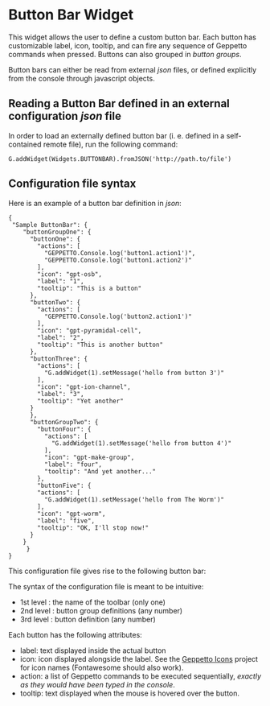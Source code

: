 Button Bar Widget
=================

This widget allows the user to define a custom button bar. Each button
has customizable label, icon, tooltip, and can fire any sequence of
Geppetto commands when pressed. Buttons can also grouped in *button
groups*.

Button bars can either be read from external *json* files, or defined
explicitly from the console through javascript objects.

Reading a Button Bar defined in an external configuration *json* file
---------------------------------------------------------------------

In order to load an externally defined button bar (i. e. defined in a
self-contained remote file), run the following command:

``` {.sourceCode .javascript}
G.addWidget(Widgets.BUTTONBAR).fromJSON('http://path.to/file')
```

Configuration file syntax
-------------------------

Here is an example of a button bar definition in *json*:

``` {.sourceCode .json}
{
 "Sample ButtonBar": {
    "buttonGroupOne": {
      "buttonOne": {
        "actions": [
          "GEPPETTO.Console.log('button1.action1')",
          "GEPPETTO.Console.log('button1.action2')"
        ],
        "icon": "gpt-osb",
        "label": "1",
        "tooltip": "This is a button"
      },
      "buttonTwo": {
        "actions": [
          "GEPPETTO.Console.log('button2.action1')"
        ],
        "icon": "gpt-pyramidal-cell",
        "label": "2",
        "tooltip": "This is another button"
      },
      "buttonThree": {
        "actions": [
          "G.addWidget(1).setMessage('hello from button 3')"
        ],
        "icon": "gpt-ion-channel",
        "label": "3",
        "tooltip": "Yet another"
      }
      },
      "buttonGroupTwo": {
        "buttonFour": {
          "actions": [
            "G.addWidget(1).setMessage('hello from button 4')"
          ],
          "icon": "gpt-make-group",
          "label": "four",
          "tooltip": "And yet another..."
        },
        "buttonFive": {
        "actions": [
          "G.addWidget(1).setMessage('hello from The Worm')"
        ],
        "icon": "gpt-worm",
        "label": "five",
        "tooltip": "OK, I'll stop now!"
      }
    }
     }
}
```

This configuration file gives rise to the following button bar:

The syntax of the configuration file is meant to be intuitive:

-   1st level : the name of the toolbar (only one)
-   2nd level : button group definitions (any number)
-   3rd level : button definition (any number)

Each button has the following attributes:

-   label: text displayed inside the actual button
-   icon: icon displayed alongside the label. See the [Geppetto
    Icons](https://github.com/borismarin/org.geppetto.frontend.icons)
    project for icon names (Fontawesome should also work).
-   action: a list of Geppetto commands to be executed sequentially,
    *exactly as they would have been typed in the console*.
-   tooltip: text displayed when the mouse is hovered over the button.


